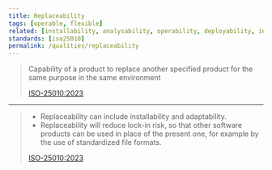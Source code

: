 ```yaml
---
title: Replaceability
tags: [operable, flexible]
related: [installability, analysability, operability, deployability, interchangeability]
standards: [iso25010]
permalink: /qualities/replaceability
---
```


>Capability of a product to replace another specified product for the same purpose in the same environment
>
>[ISO-25010:2023](/references/#iso-25010-2023)

<hr class="with-no-margin"/>


>* Replaceability can include installability and adaptability. 
>* Replaceability will reduce lock-in risk, so that other software products can be used in place of the present one, for example by the use of standardized file formats.
>
>[ISO-25010:2023](/references/#iso-25010-2023)

